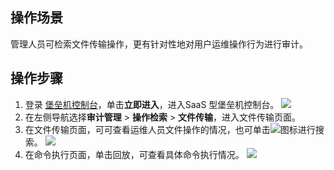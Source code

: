 ## 操作场景
管理人员可检索文件传输操作，更有针对性地对用户运维操作行为进行审计。

## 操作步骤
1. 登录 [堡垒机控制台](https://console.cloud.tencent.com/dsgc/bh)，单击**立即进入**，进入SaaS 型堡垒机控制台。
![](https://qcloudimg.tencent-cloud.cn/raw/b2f6673b0cad7c2f423a6b6e287179af.png)
2. 在左侧导航选择**审计管理** >  **操作检索** > **文件传输**，进入文件传输页面。
3. 在文件传输页面，可可查看运维人员文件操作的情况，也可单击![](https://qcloudimg.tencent-cloud.cn/raw/c4e7ef1a0aeb7051cb601550730eefc8.png)图标进行搜索。
![](https://qcloudimg.tencent-cloud.cn/raw/0f636f47fab8391bc77a495ab6b0607b.png)
4. 在命令执行页面，单击回放，可查看具体命令执行情况。
![](https://qcloudimg.tencent-cloud.cn/raw/f2278029d820c7625ce1896e960a7422.png)
